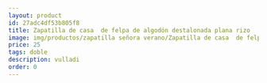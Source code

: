 ```yaml
---
layout: product
id: 27adc4df53b805f8
title: Zapatilla de casa  de felpa de algodón destalonada plana rizo
image: img/productos/zapatilla señora verano/Zapatilla de casa  de felpa de algodón destalonada plana rizo=25=doble=vulladi.webp
price: 25
tags: doble
description: vulladi
order: 0
---
```

